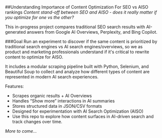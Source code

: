 ##Understanding Importance of Content Optimization For SEO vs AISO rankings 
*Content stand-off between SEO and AISO - does it really matter if you optimize for one vs the other?*

This in-progress project compares traditional SEO search results with AI-generated answers from Google AI Overviews, Perplexity, and Bing Copilot. 

###Goal
Run an experiment to discover if the same content is prioritized by traditional search engines vs AI search engines/overviews,
so we as product and marketing professionals understand if it's critical to rewrite content to optimize for AISO.


It includes a modular scraping pipeline built with Python, Selenium, and Beautiful Soup
to collect and analyze how different types of content are represented in modern AI search experiences.

Features:

- Scrapes organic results + AI Overviews
- Handles “Show more” interactions in AI summaries
- Stores structured data in JSON/CSV formats
- Designed for experimentation with AI Search Optimization (AISO)
- Use this repo to explore how content surfaces in AI-driven search and track changes over time.

*More to come...*
